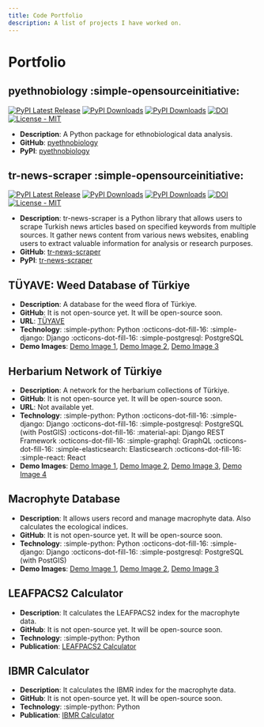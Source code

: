 ```yaml
---
title: Code Portfolio
description: A list of projects I have worked on.
---
```


# Portfolio

## **pyethnobiology** :simple-opensourceinitiative:

[![PyPI Latest Release](https://img.shields.io/pypi/v/pyethnobiology.svg)](https://pypi.org/project/pyethnobiology/) [![PyPI Downloads](https://img.shields.io/pypi/dm/pyethnobiology.svg?label=PyPI%20downloads)](https://pypi.org/project/pyethnobiology/) [![PyPI Downloads](https://img.shields.io/pypi/dw/pyethnobiology.svg?label=PyPI%20downloads)](https://pypi.org/project/pyethnobiology/) [![DOI](https://zenodo.org/badge/735446865.svg)](https://zenodo.org/doi/10.5281/zenodo.10509612) [![License - MIT](https://img.shields.io/pypi/l/pyethnobiology.svg)](https://github.com/demirogun/pyethnobiology/blob/main/LICENSE)

- **Description**: A Python package for ethnobiological data analysis.
- **GitHub**: [pyethnobiology](https://github.com/demirogun/pyethnobiology)
- **PyPI**: [pyethnobiology](https://pypi.org/project/pyethnobiology/)

## **tr-news-scraper** :simple-opensourceinitiative:

[![PyPI Latest Release](https://img.shields.io/pypi/v/tr-news-scraper.svg)](https://pypi.org/project/tr-news-scraper/) [![PyPI Downloads](https://img.shields.io/pypi/dm/tr-news-scraper.svg?label=PyPI%20downloads)](https://pypi.org/project/tr-news-scraper/) [![PyPI Downloads](https://img.shields.io/pypi/dw/tr-news-scraper.svg?label=PyPI%20downloads)](https://pypi.org/project/tr-news-scraper/) [![DOI](https://zenodo.org/badge/741400320.svg)](https://zenodo.org/doi/10.5281/zenodo.10509649) [![License - MIT](https://img.shields.io/pypi/l/tr-news-scraper.svg)](https://github.com/demirogun/tr-news-scraper/blob/main/LICENSE)

- **Description**: tr-news-scraper is a Python library that allows users to scrape Turkish news articles based on specified keywords from multiple sources. It gather news content from various news websites, enabling users to extract valuable information for analysis or research purposes.
- **GitHub**: [tr-news-scraper](https://github.com/demirogun/tr-news-scraper)
- **PyPI**: [tr-news-scraper](https://pypi.org/project/tr-news-scraper/)

## **TÜYAVE: Weed Database of Türkiye**

- **Description**: A database for the weed flora of Türkiye.
- **GitHub**: It is not open-source yet. It will be open-source soon.
- **URL**: [TÜYAVE](https://yabanciot.org/)
- **Technology**: :simple-python: Python :octicons-dot-fill-16: :simple-django: Django :octicons-dot-fill-16: :simple-postgresql: PostgreSQL
- **Demo Images**: [Demo Image 1](assets/portfolio/tuyave/home_page.png), [Demo Image 2](assets/portfolio/tuyave/cultivar_page.png), [Demo Image 3](assets/portfolio/tuyave/cultivar_page_2.jpeg)

## **Herbarium Network of Türkiye**

- **Description**: A network for the herbarium collections of Türkiye.
- **GitHub**: It is not open-source yet. It will be open-source soon.
- **URL**: Not available yet.
- **Technology**: :simple-python: Python :octicons-dot-fill-16: :simple-django: Django :octicons-dot-fill-16: :simple-postgresql: PostgreSQL (with PostGIS) :octicons-dot-fill-16: :material-api: Django REST Framework  :octicons-dot-fill-16: :simple-graphql: GraphQL :octicons-dot-fill-16: :simple-elasticsearch: Elasticsearch :octicons-dot-fill-16: :simple-react: React
- **Demo Images**: [Demo Image 1](assets/portfolio/turkherb/demo1.png), [Demo Image 2](assets/portfolio/turkherb/demo2.png), [Demo Image 3](assets/portfolio/turkherb/demo3.png), [Demo Image 4](assets/portfolio/turkherb/demo4.png)

## **Macrophyte Database**

- **Description**: It allows users record and manage macrophyte data. Also calculates the ecological indices.
- **GitHub**: It is not open-source yet. It will be open-source soon.
- **Technology**: :simple-python: Python :octicons-dot-fill-16: :simple-django: Django :octicons-dot-fill-16: :simple-postgresql: PostgreSQL (with PostGIS)
- **Demo Images**: [Demo Image 1](assets/project_images/macrophyte_database/mdb_search_page.png), [Demo Image 2](assets/project_images/macrophyte_database/mdb_station_detail.png), [Demo Image 3](assets/project_images/macrophyte_database/mdb_db_schema.png)

## **LEAFPACS2 Calculator**

- **Description**: It calculates the LEAFPACS2 index for the macrophyte data.
- **GitHub**: It is not open-source yet. It will be open-source soon.
- **Technology**: :simple-python: Python
- **Publication**: [LEAFPACS2 Calculator](https://www.researchgate.net/publication/337256851_Developing_a_Software_Based_on_Lake_LEAFPACS2_Calculations_by_Using_Python_Programming_Language)

## **IBMR Calculator**

- **Description**: It calculates the IBMR index for the macrophyte data.
- **GitHub**: It is not open-source yet. It will be open-source soon.
- **Technology**: :simple-python: Python
- **Publication**: [IBMR Calculator](https://www.researchgate.net/publication/337257014_Calculation_of_IBMR_Score_Values_by_Using_Python_Programming_Language)